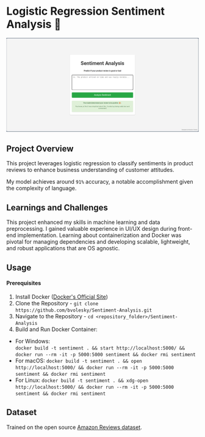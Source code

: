 # Logistic Regression Sentiment Analysis 🚀

![Good](/assets/images/good.png)

## Project Overview
This project leverages logistic regression to classify sentiments in product reviews to enhance business understanding of customer attitudes. 
  
My model achieves around `91%` accuracy, a notable accomplishment given the complexity of language.

## Learnings and Challenges
This project enhanced my skills in machine learning and data preprocessing. I gained valuable experience in UI/UX design during front-end implementation. Learning about containerization and Docker was pivotal for managing dependencies and developing scalable, lightweight, and robust applications that are OS agnostic.

## Usage
#### Prerequisites
1. Install Docker ([Docker's Official Site](https://docs.docker.com/get-docker/))
2. Clone the Repository - ```git clone https://github.com/bvolesky/Sentiment-Analysis.git```
3. Navigate to the Repository - ```cd <repository_folder>/Sentiment-Analysis```
4. Build and Run Docker Container:
- For Windows:  
  `docker build -t sentiment . && start http://localhost:5000/ && docker run --rm -it -p 5000:5000 sentiment && docker rmi sentiment`
- For macOS:
  `docker build -t sentiment . && open http://localhost:5000/ && docker run --rm -it -p 5000:5000 sentiment && docker rmi sentiment`
- For Linux:
  `docker build -t sentiment . && xdg-open http://localhost:5000/ && docker run --rm -it -p 5000:5000 sentiment && docker rmi sentiment`

## Dataset
Trained on the open source [Amazon Reviews dataset](https://www.kaggle.com/datasets/kritanjalijain/amazon-reviews).
